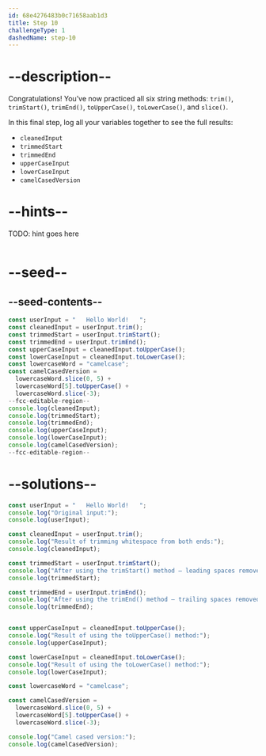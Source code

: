 ```yaml
---
id: 68e4276483b0c71658aab1d3
title: Step 10
challengeType: 1
dashedName: step-10
---
```


# --description--

Congratulations! You’ve now practiced all six string methods: `trim()`, `trimStart()`, `trimEnd()`, `toUpperCase()`, `toLowerCase()`, and `slice()`.  

In this final step, log all your variables together to see the full results:

- `cleanedInput`  
- `trimmedStart`  
- `trimmedEnd`  
- `upperCaseInput`  
- `lowerCaseInput`  
- `camelCasedVersion`

# --hints--

TODO: hint goes here 

```js
```

# --seed--

## --seed-contents--

```js
const userInput = "   Hello World!   ";
const cleanedInput = userInput.trim();
const trimmedStart = userInput.trimStart();
const trimmedEnd = userInput.trimEnd();
const upperCaseInput = cleanedInput.toUpperCase();
const lowerCaseInput = cleanedInput.toLowerCase();
const lowercaseWord = "camelcase";
const camelCasedVersion =
  lowercaseWord.slice(0, 5) +
  lowercaseWord[5].toUpperCase() +
  lowercaseWord.slice(-3);
--fcc-editable-region--
console.log(cleanedInput);
console.log(trimmedStart);
console.log(trimmedEnd);
console.log(upperCaseInput);
console.log(lowerCaseInput);
console.log(camelCasedVersion);
--fcc-editable-region--
```

# --solutions--

```js
const userInput = "   Hello World!   ";
console.log("Original input:");
console.log(userInput);

const cleanedInput = userInput.trim();
console.log("Result of trimming whitespace from both ends:");
console.log(cleanedInput);

const trimmedStart = userInput.trimStart();
console.log("After using the trimStart() method — leading spaces removed:");
console.log(trimmedStart);

const trimmedEnd = userInput.trimEnd();
console.log("After using the trimEnd() method — trailing spaces removed:");
console.log(trimmedEnd);


const upperCaseInput = cleanedInput.toUpperCase();
console.log("Result of using the toUpperCase() method:");
console.log(upperCaseInput);

const lowerCaseInput = cleanedInput.toLowerCase();
console.log("Result of using the toLowerCase() method:");
console.log(lowerCaseInput);

const lowercaseWord = "camelcase";

const camelCasedVersion =
  lowercaseWord.slice(0, 5) +
  lowercaseWord[5].toUpperCase() +
  lowercaseWord.slice(-3);

console.log("Camel cased version:");
console.log(camelCasedVersion);
```
